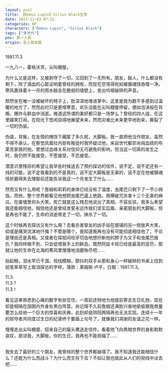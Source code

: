 ```yaml
---
layout: post
title: 【Remus Lupin】Sirius Black生贺
date: 2017-11-03 07:22
categories: HP
characters: ["Remus Lupin", "Sirius Black"]
tags: ["亲世代"]
pov: 第一人称
origin: 名人朋友圈
---
```


1981.11.3

一九八一，霍格沃茨，尖叫棚屋。

为什么又是这样，又被剥夺了一切，又回到了一无所有。朋友，敌人，什么都没有剩下，除了滴血的心脏证明着曾经的拥有，而现在空荡得宛如被摄魂怪吞噬一净。寒风裹挟着十一月的雨水敲击在脆弱的墙壁上，发出呜咽破碎的声音。

颓然坐在唯一没被破坏的椅子上，脸深深地埋进掌中。这里是我为数不多感到过温暖的地方了，然而此时只是更增寒意，欢乐没能在尖叫棚屋停留，便如泡沫般在背叛、爆炸与鲜血中消逝。难道这所谓的美好都只是一场梦么？曾经的四人组，在这里嬉笑打闹，在阳光下悠闲自得地展望未来，然而灾难比未来更早地到来，撕裂了一切的伪装。

伪装，背叛，在友情的掩饰下藏匿了多久呢，大脚板。我一直把他当作朋友，虽然不得不承认，在察觉凤凰社内部有叛徒时我怀疑过他，来自世代都崇尚纯血统的布莱克家族的他。曾想过血缘关系对信仰无可避免的影响，但当这一切真的发生之时，我仍然不能接受，不愿接受，不忍接受。

潜意识里残存的希望让我早些时候送去了预约探访的信件，说不定，说不定还有一线的可能，说不定我看到的不是真的，说不定大脚板是无辜的，说不定在他被摄魂怪折磨得失去理智前还能告诉我这一个月发生了什么……

然而又有什么用呢？詹姆和莉莉的身体已经没有了温度，虫尾巴只剩下了一节小拇指，而他，整个世界都看见他想把虫尾巴逼上绝路，用爆破咒杀害十三个无辜的麻瓜，在废墟里仰头大笑。死亡就是这么残忍地说出了真相，不容反驳。我多么希望我还能相信他，相信他还是曾经发誓永远作我们坚实后盾、亲密朋友的大脚板，但是再也不能了，生命的消逝带走了一切，抹杀了一切。

这个时候再去探访又有什么用？去看杀害挚友的凶手站在玻璃的另一侧放声大笑，抑或是痛哭流涕地忏悔？不管是哪个，我知道我再也没有可能彻底相信他了，不论是理由还是真相。又或者在探视间咬牙切齿地想拧断他的脖子为叉子和虫尾巴报仇？我同样做不到，只会徒增我手上的鲜血，既然阿兹卡班已经是最高的惩罚，那就让他的生命在北海的寒风里慢慢地消磨殆尽吧……

抬起眼，泪水早已干涸，视线模糊，颤抖的双手从那和身心一样破碎的书桌上找到纸笔草草写上取消探访的字样，落款：莱姆斯·卢平，日期：1981.11.3。

11.3.<br>
11.3？<br>
11.3！<br>

看见这串熟悉到心痛的数字有些怔住，一周前还特地为他提前寄去生日礼物，现在却是相隔在囹圄内外身处黑白阵营。尚记得不久前詹姆还满脸兴奋地偷偷跟我商量要怎么给他一个巨大的惊喜和庆典，此刻却是阴阳两隔再也无法实现。连续十一年的掠夺者共同度过生日的纪录终于要画上句号了，就像我们凋谢的友谊之花一样。

慢慢走出尖叫棚屋，招来自己的猫头鹰送走信件。看着他飞向黑暗世界的身影默默哀叹，原谅我，大脚板，你的生日，我再也不能祝福了……

<br>
我失去了最好的三个朋友，我曾经的整个世界都崩塌了。我不知道我还能相信什么？还能为什么而战斗？为什么而生存下去？不如让我也就此从人们的视线中淡去吧……
